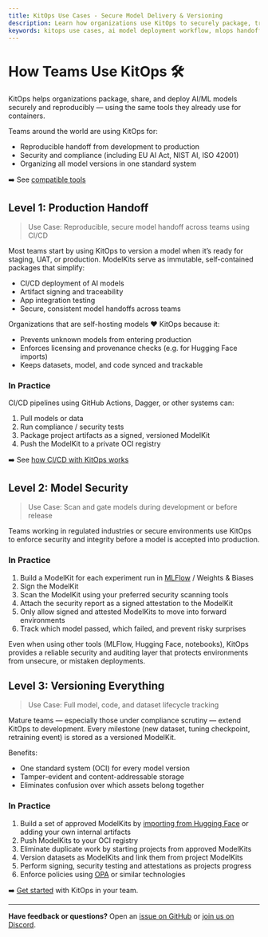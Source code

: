 ```yaml
---
title: KitOps Use Cases - Secure Model Delivery & Versioning
description: Learn how organizations use KitOps to securely package, track, and deploy AI/ML models through CI/CD, with security scanning, tagging, and rollback.
keywords: kitops use cases, ai model deployment workflow, mlops handoff, versioning ai models, secure ai pipelines, eu ai act compliance, ai model governance, mlflow handoff, reproducible ml deployment
---
```


# How Teams Use KitOps 🛠️

KitOps helps organizations package, share, and deploy AI/ML models securely and reproducibly — using the same tools they already use for containers.

Teams around the world are using KitOps for:
- Reproducible handoff from development to production
- Security and compliance (including EU AI Act, NIST AI, ISO 42001)
- Organizing all model versions in one standard system

➡️ See [compatible tools](../integrations/integrations.md)

## Level 1: Production Handoff

> Use Case: Reproducible, secure model handoff across teams using CI/CD

Most teams start by using KitOps to version a model when it’s ready for staging, UAT, or production. ModelKits serve as immutable, self-contained packages that simplify:
- CI/CD deployment of AI models
- Artifact signing and traceability
- App integration testing
- Secure, consistent model handoffs across teams

Organizations that are self-hosting models ❤️ KitOps because it:
- Prevents unknown models from entering production
- Enforces licensing and provenance checks (e.g. for Hugging Face imports)
- Keeps datasets, model, and code synced and trackable

### In Practice

CI/CD pipelines using GitHub Actions, Dagger, or other systems can:
1.	Pull models or data
2.	Run compliance / security tests
3.	Package project artifacts as a signed, versioned ModelKit
4.	Push the ModelKit to a private OCI registry

➡️ See [how CI/CD with KitOps works](../integrations/cicd.md)

## Level 2: Model Security

> Use Case: Scan and gate models during development or before release

Teams working in regulated industries or secure environments use KitOps to enforce security and integrity before a model is accepted into production.

### In Practice

1. Build a ModelKit for each experiment run in [MLFlow](../integrations/mlflow.md) / Weights & Biases
1. Sign the ModelKit
1. Scan the ModelKit using your preferred security scanning tools
1. Attach the security report as a signed attestation to the ModelKit
1. Only allow signed and attested ModelKits to move into forward environments
1. Track which model passed, which failed, and prevent risky surprises

Even when using other tools (MLFlow, Hugging Face, notebooks), KitOps provides a reliable security and auditing layer that protects environments from unsecure, or mistaken deployments.

## Level 3: Versioning Everything

> Use Case: Full model, code, and dataset lifecycle tracking

Mature teams — especially those under compliance scrutiny — extend KitOps to development. Every milestone (new dataset, tuning checkpoint, retraining event) is stored as a versioned ModelKit.

Benefits:
- One standard system (OCI) for every model version
- Tamper-evident and content-addressable storage
- Eliminates confusion over which assets belong together

### In Practice

1. Build a set of approved ModelKits by [importing from Hugging Face](../hf-import.md) or adding your own internal artifacts
1. Push ModelKits to your OCI registry
1. Eliminate duplicate work by starting projects from approved ModelKits
1. Version datasets as ModelKits and link them from project ModelKits
1. Perform signing, security testing and attestations as projects progress
1. Enforce policies using [OPA](https://www.openpolicyagent.org/) or similar technologies

➡️ [Get started](../get-started.md) with KitOps in your team.

---

**Have feedback or questions?**
Open an [issue on GitHub](https://github.com/kitops-ml/kitops/issues) or [join us on Discord](https://discord.gg/Tapeh8agYy).
